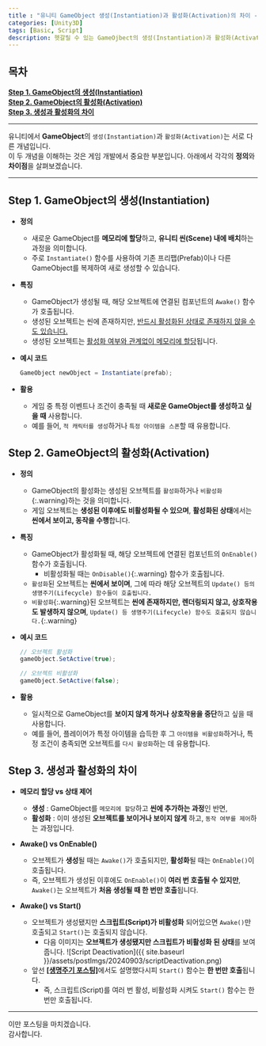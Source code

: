 ```yaml
---
title : "유니티 GameObject 생성(Instantiation)과 활성화(Activation)의 차이 - CCGrape"
categories: [Unity3D]
tags: [Basic, Script]
description: 헷갈릴 수 있는 GameOjbect의 생성(Instantiation)과 활성화(Activation)의 차이에 대해서 알아봅니다. 추가로 Awake()와 Start() 함수의 차이에 대해서도 알아봅니다.
---
```


## 목차
**[Step 1. GameObject의 생성(Instantiation)](#step-1-gameobject의-생성instantiation)<br/>**
**[Step 2. GameObject의 활성화(Activation)](#step-2-gameobject의-활성화activation)<br/>**
**[Step 3. 생성과 활성화의 차이](#step-3-생성과-활성화의-차이)<br/>**

---
유니티에서 **GameObject**의 `생성(Instantiation)`과 `활성화(Activation)`는 서로 다른 개념입니다.   
이 두 개념을 이해하는 것은 게임 개발에서 중요한 부분입니다. 아래에서 각각의 **정의**와 **차이점**을 살펴보겠습니다.

---
## Step 1. GameObject의 생성(Instantiation)

- **정의**    
  - 새로운 GameObject를 **메모리에 할당**하고, **유니티 씬(Scene) 내에 배치**하는 과정을 의미합니다.       
  - 주로 `Instantiate()` 함수를 사용하여 기존 프리팹(Prefab)이나 다른 GameObject를 복제하여 새로 생성할 수 있습니다.
  
- **특징**
  - GameObject가 생성될 때, 해당 오브젝트에 연결된 컴포넌트의 `Awake()` 함수가 호출됩니다.
  - 생성된 오브젝트는 씬에 존재하지만, <u>반드시 활성화된 상태로 존재하지 않을 수도 있습니다.</u>
  - 생성된 오브젝트는 <u>활성화 여부와 관계없이 메모리에 할당</u>됩니다.

- **예시 코드**
  ```cs
  GameObject newObject = Instantiate(prefab);
  ```

- **활용** 
  - 게임 중 특정 이벤트나 조건이 충족될 때 **새로운 GameObject를 생성하고 싶을 때** 사용합니다.      
  - 예를 들어, `적 캐릭터를 생성`하거나 `특정 아이템을 스폰`할 때 유용합니다.

## Step 2. GameObject의 활성화(Activation)

- **정의** 
  - GameObject의 활성화는 생성된 오브젝트를 `활성화`하거나 `비활성화`{:.warning}하는 것을 의미합니다.   
  - 게임 오브젝트는 **생성된 이후에도 비활성화될 수 있으며**, **활성화된 상태**에서는 **씬에서 보이고, 동작을 수행**합니다.

- **특징**
  - GameObject가 활성화될 때, 해당 오브젝트에 연결된 컴포넌트의 `OnEnable()`함수가 호출됩니다. 
    - 비활성화될 때는 `OnDisable()`{:.warning} 함수가 호출됩니다.
  - `활성화`된 오브젝트는 **씬에서 보이며**, 그에 따라 해당 오브젝트의 `Update() 등의 생명주기(Lifecycle) 함수들이 호출됩니다.`
  - `비활성화`{:.warning}된 오브젝트는 **씬에 존재하지만, 렌더링되지 않고, 상호작용도 발생하지 않으며**, `Update() 등 생명주기(Lifecycle) 함수도 호출되지 않습니다.`{:.warning}

- **예시 코드**
  ```cs
  // 오브젝트 활성화
  gameObject.SetActive(true);
  
  // 오브젝트 비활성화
  gameObject.SetActive(false);
  ```

- **활용** 
  - 일시적으로 GameObject를 **보이지 않게 하거나** **상호작용을 중단**하고 싶을 때 사용합니다. 
  - 예를 들어, 플레이어가 특정 아이템을 습득한 후 그 `아이템을 비활성화`하거나, 특정 조건이 충족되면 오브젝트를 `다시 활성화`하는 데 유용합니다.

## Step 3. 생성과 활성화의 차이

- **메모리 할당 vs 상태 제어** 
  - **생성** : GameObject를 `메모리에 할당`하고 **씬에 추가하는 과정**인 반면, 
  - **활성화** : 이미 생성된 **오브젝트를 보이거나 보이지 않게** 하고, `동작 여부를 제어`하는 과정입니다.
  
- **Awake() vs OnEnable()** 
  - 오브젝트가 **생성**될 때는 `Awake()`가 호출되지만, **활성화**될 때는 `OnEnable()`이 호출됩니다. 
  - 즉, 오브젝트가 생성된 이후에도 `OnEnable()`이 **여러 번 호출될 수 있지만**, `Awake()`는 오브젝트가 **처음 생성될 때 한 번만 호출**됩니다.

- **Awake() vs Start()** 
  - 오브젝트가 생성됐지만 **스크립트(Script)가 비활성화** 되어있으면 `Awake()`만 호출되고 `Start()`는 호출되지 않습니다.
    - 다음 이미지는 **오브젝트가 생성됐지만 스크립트가 비활성화 된 상태**를 보여줍니다.
    ![Script Deactivation]({{ site.baseurl }}/assets/postImgs/20240903/scriptDeactivation.png)
  - 앞선 [**[생명주기 포스팅]**](https://cottoncandygrape.github.io/posts/Unity-Instantiation-vs-Activation/)에서도 설명했다시피 `Start()` 함수는 **한 번만 호출**됩니다.
    - 즉, 스크립트(Script)를 여러 번 활성, 비활성화 시켜도 `Start()` 함수는 한 번만 호출됩니다.

---
이만 포스팅을 마치겠습니다.   
감사합니다.